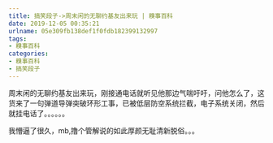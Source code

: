 ```yaml
---
title: 搞笑段子->周末闲的无聊约基友出来玩 | 糗事百科
date: 2019-12-05 00:35:21
urlname: 05e309fb138def1f0fdb182399132997
tags: 
- 糗事百科
categories:
- 糗事百科
- 搞笑段子
---
```

周末闲的无聊约基友出来玩，刚接通电话就听见他那边气喘吁吁，问他怎么了，这货来了一句弹道导弹突破环形工事，已被低层防空系统拦截，电子系统关闭，然后就挂电话了。。。。。。

我懵逼了很久，mb,撸个管解说的如此厚颜无耻清新脱俗。。。


